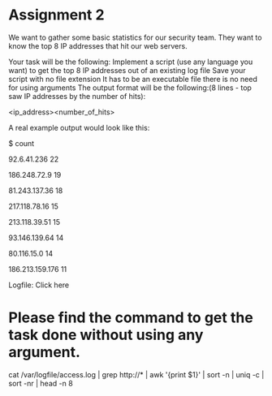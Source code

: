 # Assignment 2
We want to gather some basic statistics for our security team. They want to know the top 8 IP addresses that hit our web servers.

Your task will be the following: Implement a script (use any language you want) to get the top 8 IP addresses out of an existing log file Save your script with no file extension It has to be an executable file there is no need for using arguments The output format will be the following:(8 lines - top saw IP addresses by the number of hits):

<ip_address><number_of_hits>

A real example output would look like this:

$ count

92.6.41.236 22

186.248.72.9 19

81.243.137.36 18

217.118.78.16 15

213.118.39.51 15

93.146.139.64 14

80.116.15.0 14

186.213.159.176 11

Logfile: Click here


# Please find the command to get the task done without using any argument.

cat /var/logfile/access.log | grep http://* | awk '{print $1}' | sort -n | uniq -c | sort -nr | head -n 8
